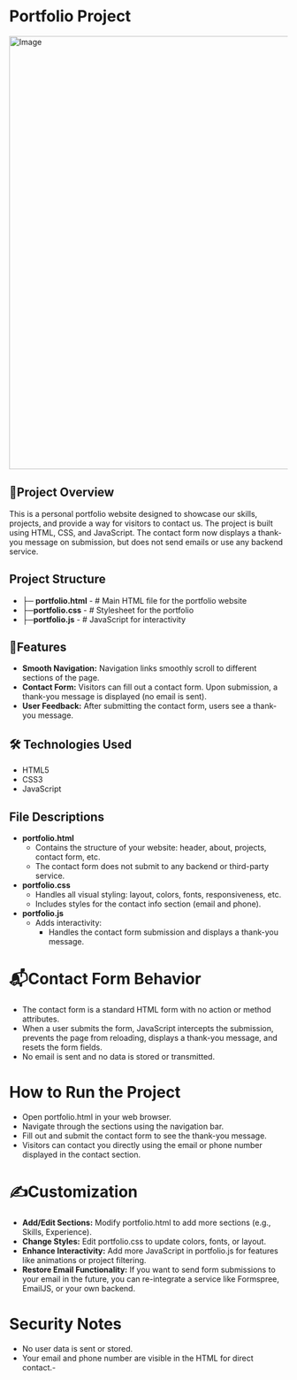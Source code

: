 # Portfolio Project 
<img width="1880" height="783" alt="Image" src="https://github.com/user-attachments/assets/1223eb3a-3ed8-4c38-ad14-fbb60ff81ebd" />

## 📄Project Overview
This is a personal portfolio website designed to showcase our skills, projects, and provide a way for visitors to contact us. The project is built using HTML, CSS, and JavaScript. The contact form now displays a thank-you message on submission, but does not send emails or use any backend service.
## Project Structure
- ├─ **portfolio.html** - # Main HTML file for the portfolio website
- ├─**portfolio.css** - # Stylesheet for the portfolio
- ├─**portfolio.js** - # JavaScript for interactivity
## 📌Features
- **Smooth Navigation:** Navigation links smoothly scroll to different sections of the page.
- **Contact Form:** Visitors can fill out a contact form. Upon submission, a thank-you message is displayed (no email is sent).
- **User Feedback:** After submitting the contact form, users see a thank-you message.
## 🛠️ Technologies Used

- HTML5
- CSS3
- JavaScript
## File Descriptions
- **portfolio.html**
  - Contains the structure of your website: header, about, projects, contact form, etc.
  - The contact form does not submit to any backend or third-party service.
- **portfolio.css**
  - Handles all visual styling: layout, colors, fonts, responsiveness, etc.
  - Includes styles for the contact info section (email and phone).
- **portfolio.js**
  - Adds interactivity:
     - Handles the contact form submission and displays a thank-you message.
# 📬Contact Form Behavior
- The contact form is a standard HTML form with no action or method attributes.
- When a user submits the form, JavaScript intercepts the submission, prevents the page from reloading, displays a thank-you message, and resets the form fields.
- No email is sent and no data is stored or transmitted.
# How to Run the Project
- Open portfolio.html in your web browser.
- Navigate through the sections using the navigation bar.
- Fill out and submit the contact form to see the thank-you message.
- Visitors can contact you directly using the email or phone number displayed in the contact section.
# ✍️Customization
- **Add/Edit Sections:**
Modify portfolio.html to add more sections (e.g., Skills, Experience).
- **Change Styles:**
Edit portfolio.css to update colors, fonts, or layout.
- **Enhance Interactivity:**
Add more JavaScript in portfolio.js for features like animations or project filtering.
- **Restore Email Functionality:**
If you want to send form submissions to your email in the future, you can re-integrate a service like Formspree, EmailJS, or your own backend.
# Security Notes
- No user data is sent or stored.
- Your email and phone number are visible in the HTML for direct contact.-
